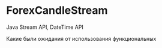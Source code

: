 # ForexCandleStream
Java Stream API, DateTime API

Какие были ожидания от использования функциональных
